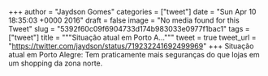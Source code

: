 
+++
author = "Jaydson Gomes"
categories = ["tweet"]
date = "Sun Apr 10 18:35:03 +0000 2016"
draft = false
image = "No media found for this Tweet"
slug = "5392f60c09f6904733d174b983033e0977f1bac1"
tags = ["tweet"]
title = """Situação atual em Porto A..."""
tweet = true
tweet_url = "https://twitter.com/jaydson/status/719232241692499969"
+++
Situação atual em Porto Alegre: Tem praticamente mais seguranças do que lojas em um shopping da zona norte.
